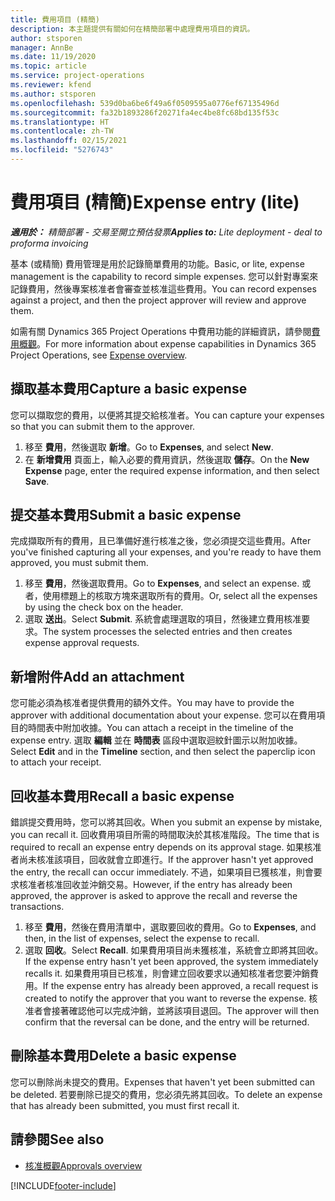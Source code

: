 ```yaml
---
title: 費用項目 (精簡)
description: 本主題提供有關如何在精簡部署中處理費用項目的資訊。
author: stsporen
manager: AnnBe
ms.date: 11/19/2020
ms.topic: article
ms.service: project-operations
ms.reviewer: kfend
ms.author: stsporen
ms.openlocfilehash: 539d0ba6be6f49a6f0509595a0776ef67135496d
ms.sourcegitcommit: fa32b1893286f20271fa4ec4be8fc68bd135f53c
ms.translationtype: HT
ms.contentlocale: zh-TW
ms.lasthandoff: 02/15/2021
ms.locfileid: "5276743"
---
```

# <a name="expense-entry-lite"></a><span data-ttu-id="6ba80-103">費用項目 (精簡)</span><span class="sxs-lookup"><span data-stu-id="6ba80-103">Expense entry (lite)</span></span>

<span data-ttu-id="6ba80-104">_**適用於：** 精簡部署 - 交易至開立預估發票_</span><span class="sxs-lookup"><span data-stu-id="6ba80-104">_**Applies to:** Lite deployment - deal to proforma invoicing_</span></span>

<span data-ttu-id="6ba80-105">基本 (或精簡) 費用管理是用於記錄簡單費用的功能。</span><span class="sxs-lookup"><span data-stu-id="6ba80-105">Basic, or lite, expense management is the capability to record simple expenses.</span></span> <span data-ttu-id="6ba80-106">您可以針對專案來記錄費用，然後專案核准者會審查並核准這些費用。</span><span class="sxs-lookup"><span data-stu-id="6ba80-106">You can record expenses against a project, and then the project approver will review and approve them.</span></span>

<span data-ttu-id="6ba80-107">如需有關 Dynamics 365 Project Operations 中費用功能的詳細資訊，請參閱[費用概觀](expense-overview.md)。</span><span class="sxs-lookup"><span data-stu-id="6ba80-107">For more information about expense capabilities in Dynamics 365 Project Operations, see [Expense overview](expense-overview.md).</span></span>

## <a name="capture-a-basic-expense"></a><span data-ttu-id="6ba80-108">擷取基本費用</span><span class="sxs-lookup"><span data-stu-id="6ba80-108">Capture a basic expense</span></span>

<span data-ttu-id="6ba80-109">您可以擷取您的費用，以便將其提交給核准者。</span><span class="sxs-lookup"><span data-stu-id="6ba80-109">You can capture your expenses so that you can submit them to the approver.</span></span>

1. <span data-ttu-id="6ba80-110">移至 **費用**，然後選取 **新增**。</span><span class="sxs-lookup"><span data-stu-id="6ba80-110">Go to **Expenses**, and select **New**.</span></span>
2. <span data-ttu-id="6ba80-111">在 **新增費用** 頁面上，輸入必要的費用資訊，然後選取 **儲存**。</span><span class="sxs-lookup"><span data-stu-id="6ba80-111">On the **New Expense** page, enter the required expense information, and then select **Save**.</span></span>

## <a name="submit-a-basic-expense"></a><span data-ttu-id="6ba80-112">提交基本費用</span><span class="sxs-lookup"><span data-stu-id="6ba80-112">Submit a basic expense</span></span>

<span data-ttu-id="6ba80-113">完成擷取所有的費用，且已準備好進行核准之後，您必須提交這些費用。</span><span class="sxs-lookup"><span data-stu-id="6ba80-113">After you've finished capturing all your expenses, and you're ready to have them approved, you must submit them.</span></span>

1. <span data-ttu-id="6ba80-114">移至 **費用**，然後選取費用。</span><span class="sxs-lookup"><span data-stu-id="6ba80-114">Go to **Expenses**, and select an expense.</span></span> <span data-ttu-id="6ba80-115">或者，使用標題上的核取方塊來選取所有的費用。</span><span class="sxs-lookup"><span data-stu-id="6ba80-115">Or, select all the expenses by using the check box on the header.</span></span>
2. <span data-ttu-id="6ba80-116">選取 **送出**。</span><span class="sxs-lookup"><span data-stu-id="6ba80-116">Select **Submit**.</span></span> <span data-ttu-id="6ba80-117">系統會處理選取的項目，然後建立費用核准要求。</span><span class="sxs-lookup"><span data-stu-id="6ba80-117">The system processes the selected entries and then creates expense approval requests.</span></span>

## <a name="add-an-attachment"></a><span data-ttu-id="6ba80-118">新增附件</span><span class="sxs-lookup"><span data-stu-id="6ba80-118">Add an attachment</span></span>

<span data-ttu-id="6ba80-119">您可能必須為核准者提供費用的額外文件。</span><span class="sxs-lookup"><span data-stu-id="6ba80-119">You may have to provide the approver with additional documentation about your expense.</span></span> <span data-ttu-id="6ba80-120">您可以在費用項目的時間表中附加收據。</span><span class="sxs-lookup"><span data-stu-id="6ba80-120">You can attach a receipt in the timeline of the expense entry.</span></span> <span data-ttu-id="6ba80-121">選取 **編輯** 並在 **時間表** 區段中選取迴紋針圖示以附加收據。</span><span class="sxs-lookup"><span data-stu-id="6ba80-121">Select **Edit** and in the **Timeline** section, and then select the paperclip icon to attach your receipt.</span></span>

## <a name="recall-a-basic-expense"></a><span data-ttu-id="6ba80-122">回收基本費用</span><span class="sxs-lookup"><span data-stu-id="6ba80-122">Recall a basic expense</span></span>

<span data-ttu-id="6ba80-123">錯誤提交費用時，您可以將其回收。</span><span class="sxs-lookup"><span data-stu-id="6ba80-123">When you submit an expense by mistake, you can recall it.</span></span> <span data-ttu-id="6ba80-124">回收費用項目所需的時間取決於其核准階段。</span><span class="sxs-lookup"><span data-stu-id="6ba80-124">The time that is required to recall an expense entry depends on its approval stage.</span></span>  <span data-ttu-id="6ba80-125">如果核准者尚未核准該項目，回收就會立即進行。</span><span class="sxs-lookup"><span data-stu-id="6ba80-125">If the approver hasn't yet approved the entry, the recall can occur immediately.</span></span> <span data-ttu-id="6ba80-126">不過，如果項目已獲核准，則會要求核准者核准回收並沖銷交易。</span><span class="sxs-lookup"><span data-stu-id="6ba80-126">However, if the entry has already been approved, the approver is asked to approve the recall and reverse the transactions.</span></span>

1. <span data-ttu-id="6ba80-127">移至 **費用**，然後在費用清單中，選取要回收的費用。</span><span class="sxs-lookup"><span data-stu-id="6ba80-127">Go to **Expenses**, and then, in the list of expenses, select the expense to recall.</span></span>
2. <span data-ttu-id="6ba80-128">選取 **回收**。</span><span class="sxs-lookup"><span data-stu-id="6ba80-128">Select **Recall**.</span></span> <span data-ttu-id="6ba80-129">如果費用項目尚未獲核准，系統會立即將其回收。</span><span class="sxs-lookup"><span data-stu-id="6ba80-129">If the expense entry hasn't yet been approved, the system immediately recalls it.</span></span> <span data-ttu-id="6ba80-130">如果費用項目已核准，則會建立回收要求以通知核准者您要沖銷費用。</span><span class="sxs-lookup"><span data-stu-id="6ba80-130">If the expense entry has already been approved, a recall request is created to notify the approver that you want to reverse the expense.</span></span> <span data-ttu-id="6ba80-131">核准者會接著確認他可以完成沖銷，並將該項目退回。</span><span class="sxs-lookup"><span data-stu-id="6ba80-131">The approver will then confirm that the reversal can be done, and the entry will be returned.</span></span>

## <a name="delete-a-basic-expense"></a><span data-ttu-id="6ba80-132">刪除基本費用</span><span class="sxs-lookup"><span data-stu-id="6ba80-132">Delete a basic expense</span></span>

<span data-ttu-id="6ba80-133">您可以刪除尚未提交的費用。</span><span class="sxs-lookup"><span data-stu-id="6ba80-133">Expenses that haven't yet been submitted can be deleted.</span></span> <span data-ttu-id="6ba80-134">若要刪除已提交的費用，您必須先將其回收。</span><span class="sxs-lookup"><span data-stu-id="6ba80-134">To delete an expense that has already been submitted, you must first recall it.</span></span>

## <a name="see-also"></a><span data-ttu-id="6ba80-135">請參閱</span><span class="sxs-lookup"><span data-stu-id="6ba80-135">See also</span></span>

- [<span data-ttu-id="6ba80-136">核准概觀</span><span class="sxs-lookup"><span data-stu-id="6ba80-136">Approvals overview</span></span>](../approvals/approvals-overview.md)


[!INCLUDE[footer-include](../includes/footer-banner.md)]